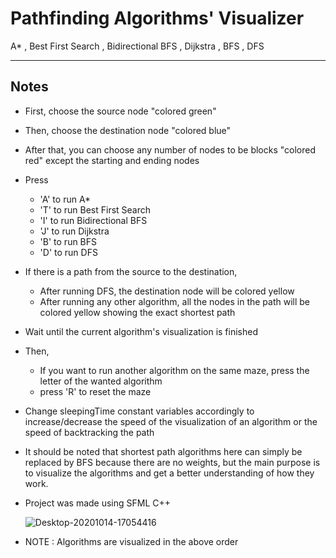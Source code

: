 # Pathfinding Algorithms' Visualizer
  A* , Best First Search , Bidirectional BFS , Dijkstra , BFS , DFS 

---

## Notes 

* First, choose the source node "colored green"
* Then, choose the destination node "colored blue"
* After that, you can choose any number of nodes to be blocks "colored red" except the starting and ending nodes
* Press
  * 'A' to run A* 
  * 'T' to run Best First Search
  * 'I' to run Bidirectional BFS
  * 'J' to run Dijkstra
  * 'B' to run BFS
  * 'D' to run DFS
* If there is a path from the source to the destination,
  * After running DFS, the destination node will be colored yellow
  * After running any other algorithm, all the nodes in the path will be colored yellow showing the exact shortest path
* Wait until the current algorithm's visualization is finished
* Then,
  * If you want to run another algorithm on the same maze, press the letter of the wanted algorithm
  * press 'R' to reset the maze
* Change sleepingTime constant variables accordingly to increase/decrease the speed of the visualization of an algorithm or the speed of backtracking the path
* It should be noted that shortest path algorithms here can simply be replaced by BFS because there are no weights, but the main purpose is to visualize the algorithms and get a better understanding of how they work.
* Project was made using SFML C++
  
  ![Desktop-20201014-17054416](https://user-images.githubusercontent.com/62825437/96009572-18670580-0e41-11eb-8485-cd166b8a6cc9.gif)
 
* NOTE : Algorithms are visualized in the above order

